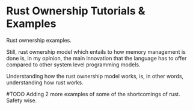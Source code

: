 # Rust Ownership Tutorials & Examples
Rust ownership examples. 

Still, rust ownership model which entails to how memory management is done is, in my opinion, the main innovation that the language has to offer compared to other system level programming models. 

Understanding how the rust ownership model works, is, in other words, understanding how rust works. 

#TODO
Adding 2 more examples of some of the shortcomings of rust. Safety wise.
